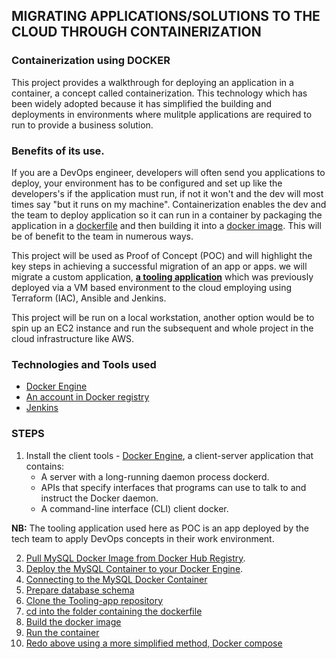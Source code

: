 
## MIGRATING APPLICATIONS/SOLUTIONS TO THE CLOUD THROUGH CONTAINERIZATION

### Containerization using **DOCKER**

This project provides a walkthrough for deploying an application in a container, a concept called containerization.
This technology which has been widely adopted because it has simplified the building and deployments in environments where mulitple applications are required to run to provide a business solution.

### Benefits of its use.
If you are a DevOps engineer, developers will often send you applications to deploy, your environment has to be configured and set up like the developers's if the application must run, if not it won't and the dev will most times say "but it runs on my machine". 
Containerization enables the dev and the team to deploy application so it can run in a container by packaging the application in a [dockerfile](https://docs.docker.com/reference/dockerfile/) and then building it into a [docker image](https://docs.docker.com/reference/cli/docker/image/).
This will be of benefit to the team in numerous ways.


This project  will be used as Proof of Concept (POC) and will highlight the key steps in achieving a successful migration of an app or apps.
we will migrate a custom application, **[a tooling application](https://github.com/Johnstx/DevOps_Projects/tree/main/Project_19)** which was previously deployed via a VM based environment to the cloud employing using Terraform (IAC), Ansible and Jenkins.

This project will be run on a local workstation, another option would be to spin up an EC2 instance and run the subsequent and whole project in the cloud infrastructure like AWS.

### Technologies and Tools used
* [Docker Engine](https://docs.docker.com/engine/install/)
* [An account in Docker registry](https://hub.docker.com/)
* [Jenkins](https://www.jenkins.io/doc/)

###  STEPS

1. Install the client tools - [Docker Engine](https://docs.docker.com/engine/), a client-server application that contains: 
    * A server with a long-running daemon process dockerd.
    * APIs that specify interfaces that programs can use to talk to and instruct the Docker daemon.
    * A command-line interface (CLI) client docker.

**NB:** The tooling application used here as POC is an app deployed by the tech team to apply DevOps concepts  in their work environment. 

2. [Pull MySQL Docker Image from Docker Hub Registry](https://github.com/Johnstx/DevOps_Projects/blob/main/Project_20/Project_20.md).
3. [Deploy the MySQL Container to your Docker Engine](https://github.com/Johnstx/DevOps_Projects/blob/main/Project_20/Project_20.md).
4. [Connecting to the MySQL Docker Container]()
5. [Prepare database schema]()
6. [Clone the Tooling-app repository]()
7. [cd into the folder containing the dockerfile]()
8. [Build the docker image]()
9. [Run the container]()
10. [Redo above using a more simplified method, Docker compose]()